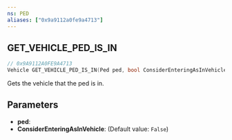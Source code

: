 ```yaml
---
ns: PED
aliases: ["0x9a9112a0fe9a4713"]
---
```

## GET_VEHICLE_PED_IS_IN

```c
// 0x9A9112A0FE9A4713
Vehicle GET_VEHICLE_PED_IS_IN(Ped ped, bool ConsiderEnteringAsInVehicle);
```

Gets the vehicle that the ped is in.


## Parameters
* **ped**: 
* **ConsiderEnteringAsInVehicle**: (Default value: `False`)

